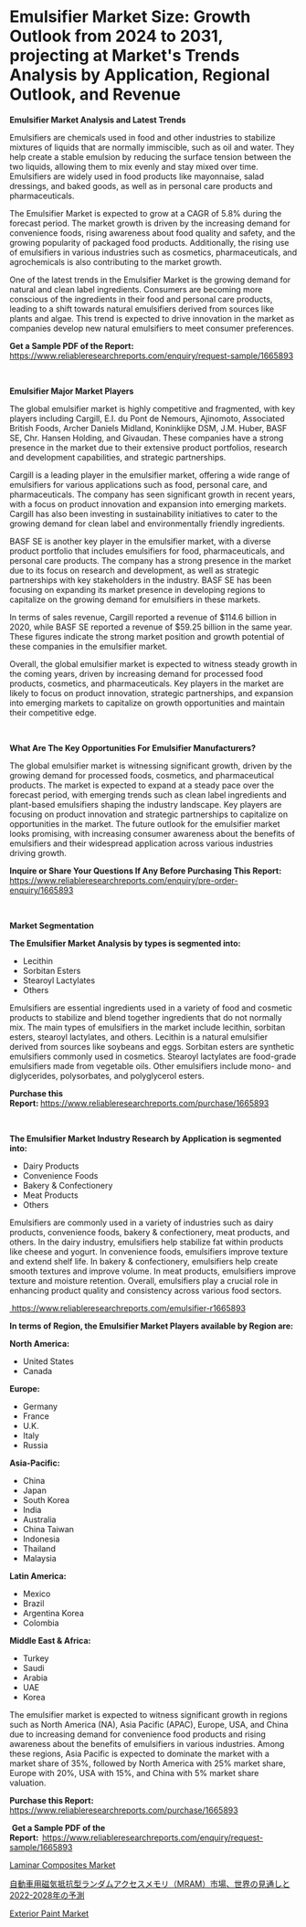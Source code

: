 <p><h1>Emulsifier Market Size: Growth Outlook from 2024 to 2031, projecting at Market's Trends Analysis by Application, Regional Outlook, and Revenue</h1></p><p><strong>Emulsifier Market Analysis and Latest Trends</strong></p>
<p><p>Emulsifiers are chemicals used in food and other industries to stabilize mixtures of liquids that are normally immiscible, such as oil and water. They help create a stable emulsion by reducing the surface tension between the two liquids, allowing them to mix evenly and stay mixed over time. Emulsifiers are widely used in food products like mayonnaise, salad dressings, and baked goods, as well as in personal care products and pharmaceuticals.</p><p>The Emulsifier Market is expected to grow at a CAGR of 5.8% during the forecast period. The market growth is driven by the increasing demand for convenience foods, rising awareness about food quality and safety, and the growing popularity of packaged food products. Additionally, the rising use of emulsifiers in various industries such as cosmetics, pharmaceuticals, and agrochemicals is also contributing to the market growth.</p><p>One of the latest trends in the Emulsifier Market is the growing demand for natural and clean label ingredients. Consumers are becoming more conscious of the ingredients in their food and personal care products, leading to a shift towards natural emulsifiers derived from sources like plants and algae. This trend is expected to drive innovation in the market as companies develop new natural emulsifiers to meet consumer preferences.</p></p>
<p><strong>Get a Sample PDF of the Report:&nbsp;</strong> <a href="https://www.reliableresearchreports.com/enquiry/request-sample/1665893">https://www.reliableresearchreports.com/enquiry/request-sample/1665893</a></p>
<p>&nbsp;</p>
<p><strong>Emulsifier Major Market Players</strong></p>
<p><p>The global emulsifier market is highly competitive and fragmented, with key players including Cargill, E.I. du Pont de Nemours, Ajinomoto, Associated British Foods, Archer Daniels Midland, Koninklijke DSM, J.M. Huber, BASF SE, Chr. Hansen Holding, and Givaudan. These companies have a strong presence in the market due to their extensive product portfolios, research and development capabilities, and strategic partnerships.</p><p>Cargill is a leading player in the emulsifier market, offering a wide range of emulsifiers for various applications such as food, personal care, and pharmaceuticals. The company has seen significant growth in recent years, with a focus on product innovation and expansion into emerging markets. Cargill has also been investing in sustainability initiatives to cater to the growing demand for clean label and environmentally friendly ingredients.</p><p>BASF SE is another key player in the emulsifier market, with a diverse product portfolio that includes emulsifiers for food, pharmaceuticals, and personal care products. The company has a strong presence in the market due to its focus on research and development, as well as strategic partnerships with key stakeholders in the industry. BASF SE has been focusing on expanding its market presence in developing regions to capitalize on the growing demand for emulsifiers in these markets.</p><p>In terms of sales revenue, Cargill reported a revenue of $114.6 billion in 2020, while BASF SE reported a revenue of $59.25 billion in the same year. These figures indicate the strong market position and growth potential of these companies in the emulsifier market.</p><p>Overall, the global emulsifier market is expected to witness steady growth in the coming years, driven by increasing demand for processed food products, cosmetics, and pharmaceuticals. Key players in the market are likely to focus on product innovation, strategic partnerships, and expansion into emerging markets to capitalize on growth opportunities and maintain their competitive edge.</p></p>
<p>&nbsp;</p>
<p><strong>What Are The Key Opportunities For Emulsifier Manufacturers?</strong></p>
<p><p>The global emulsifier market is witnessing significant growth, driven by the growing demand for processed foods, cosmetics, and pharmaceutical products. The market is expected to expand at a steady pace over the forecast period, with emerging trends such as clean label ingredients and plant-based emulsifiers shaping the industry landscape. Key players are focusing on product innovation and strategic partnerships to capitalize on opportunities in the market. The future outlook for the emulsifier market looks promising, with increasing consumer awareness about the benefits of emulsifiers and their widespread application across various industries driving growth.</p></p>
<p><strong>Inquire or Share Your Questions If Any Before Purchasing This Report:</strong> <a href="https://www.reliableresearchreports.com/enquiry/pre-order-enquiry/1665893">https://www.reliableresearchreports.com/enquiry/pre-order-enquiry/1665893</a></p>
<p>&nbsp;</p>
<p><strong>Market Segmentation</strong></p>
<p><strong>The Emulsifier Market Analysis by types is segmented into:</strong></p>
<p><ul><li>Lecithin</li><li>Sorbitan Esters</li><li>Stearoyl Lactylates</li><li>Others</li></ul></p>
<p><p>Emulsifiers are essential ingredients used in a variety of food and cosmetic products to stabilize and blend together ingredients that do not normally mix. The main types of emulsifiers in the market include lecithin, sorbitan esters, stearoyl lactylates, and others. Lecithin is a natural emulsifier derived from sources like soybeans and eggs. Sorbitan esters are synthetic emulsifiers commonly used in cosmetics. Stearoyl lactylates are food-grade emulsifiers made from vegetable oils. Other emulsifiers include mono- and diglycerides, polysorbates, and polyglycerol esters.</p></p>
<p><strong>Purchase this Report:&nbsp;</strong><a href="https://www.reliableresearchreports.com/purchase/1665893">https://www.reliableresearchreports.com/purchase/1665893</a></p>
<p>&nbsp;</p>
<p><strong>The Emulsifier Market Industry Research by Application is segmented into:</strong></p>
<p><ul><li>Dairy Products</li><li>Convenience Foods</li><li>Bakery & Confectionery</li><li>Meat Products</li><li>Others</li></ul></p>
<p><p>Emulsifiers are commonly used in a variety of industries such as dairy products, convenience foods, bakery & confectionery, meat products, and others. In the dairy industry, emulsifiers help stabilize fat within products like cheese and yogurt. In convenience foods, emulsifiers improve texture and extend shelf life. In bakery & confectionery, emulsifiers help create smooth textures and improve volume. In meat products, emulsifiers improve texture and moisture retention. Overall, emulsifiers play a crucial role in enhancing product quality and consistency across various food sectors.</p></p>
<p><a href="https://www.reliableresearchreports.com/emulsifier-r1665893">&nbsp;https://www.reliableresearchreports.com/emulsifier-r1665893</a></p>
<p><strong>In terms of Region, the Emulsifier Market Players available by Region are:</strong></p>
<p>
    <p> <strong> North America: </strong>
        <ul>
            <li>United States</li>
            <li>Canada</li>
        </ul>
        </p> 
    <p> <strong> Europe: </strong>
        <ul>
            <li>Germany</li>
            <li>France</li>
            <li>U.K.</li>
            <li>Italy</li>
            <li>Russia</li>
        </ul>
        </p> 
    <p> <strong> Asia-Pacific: </strong>
        <ul>
            <li>China</li>
            <li>Japan</li>
            <li>South Korea</li>
            <li>India</li>
            <li>Australia</li>
            <li>China Taiwan</li>
            <li>Indonesia</li>
            <li>Thailand</li>
            <li>Malaysia</li>
        </ul>
        </p> 
    <p> <strong> Latin America: </strong>
        <ul>
            <li>Mexico</li>
            <li>Brazil</li>
            <li>Argentina Korea</li>
            <li>Colombia</li>
        </ul>
        </p> 
    <p> <strong> Middle East & Africa: </strong>
        <ul>
            <li>Turkey</li>
            <li>Saudi</li>
            <li>Arabia</li>
            <li>UAE</li>
            <li>Korea</li>
        </ul>
    </p>
    </p>
<p><p>The emulsifier market is expected to witness significant growth in regions such as North America (NA), Asia Pacific (APAC), Europe, USA, and China due to increasing demand for convenience food products and rising awareness about the benefits of emulsifiers in various industries. Among these regions, Asia Pacific is expected to dominate the market with a market share of 35%, followed by North America with 25% market share, Europe with 20%, USA with 15%, and China with 5% market share valuation.</p></p>
<p><strong>Purchase this Report: </strong><a href="https://www.reliableresearchreports.com/purchase/1665893">https://www.reliableresearchreports.com/purchase/1665893</a></p>
<p>&nbsp;<strong>Get a Sample PDF of the Report:&nbsp;&nbsp;</strong><a href="https://www.reliableresearchreports.com/enquiry/request-sample/1665893">https://www.reliableresearchreports.com/enquiry/request-sample/1665893</a></p>
<p><strong></strong></p>
<p><p><a href="https://github.com/Angelnienowdseej3e45z3p8c/Market-Research-Report-List-3/blob/main/laminar-composites-market.md">Laminar Composites Market</a></p><p><a href="https://github.com/Fatimaklein1/Market-Research-Report-List-1/blob/main/5791023130640.md">自動車用磁気抵抗型ランダムアクセスメモリ（MRAM）市場、世界の見通しと2022-2028年の予測</a></p><p><a href="https://github.com/brentleyjimmiealvaradoz4l1rea/Market-Research-Report-List-3/blob/main/exterior-paint-market.md">Exterior Paint Market</a></p></p>